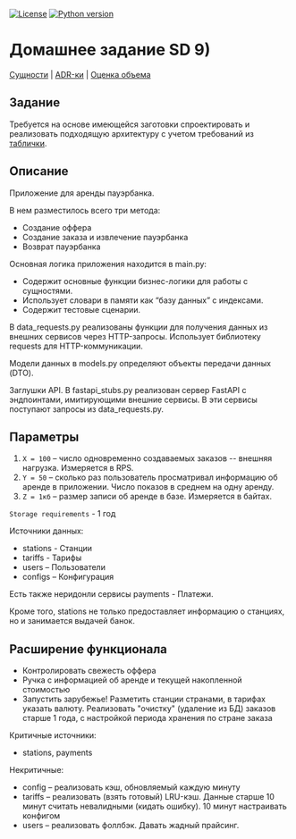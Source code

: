 [![License](https://img.shields.io/badge/license-BSD--3--Clause-blue.svg)](https://github.com/o1eg0/hse-sd-hw1-var2/blob/main/LICENSE)
[![Python version](https://img.shields.io/badge/Python-3.13-blue)](https://www.python.org/downloads/)


# Домашнее задание SD 9)

<a href="./docs/entities.md">Сущности</a> | <a href="./docs/architecture">ADR-ки</a> | <a href="./docs/volume-calculation.md">Оценка объема</a>

## Задание

Требуется на основе имеющейся заготовки спроектировать и реализовать подходящую архитектуру с учетом требований из [таблички](https://docs.google.com/spreadsheets/d/166tc7e-_QA5blCTfelusi484pzfu-Kkr9-9fbgeSE0s).

## Описание

Приложение для аренды пауэрбанка.

В нем разместилось всего три метода:
- Создание оффера
- Создание заказа и извлечение пауэрбанка
- Возврат пауэрбанка

Основная логика приложения находится в main.py:
- Содержит основные функции бизнес-логики для работы с сущностями.
- Использует словари в памяти как “базу данных” с индексами.
- Содержит тестовые сценарии.

В data_requests.py реализованы функции для получения данных из внешних сервисов через HTTP-запросы. Использует библиотеку requests для HTTP-коммуникации.

Модели данных в models.py определяют объекты передачи данных (DTO).

Заглушки API. В fastapi_stubs.py реализован сервер FastAPI с эндпоинтами, имитирующими внешние сервисы. В эти сервисы поступают запросы из data_requests.py.

## Параметры

1. `X = 100` – число одновременно создаваемых заказов -- внешняя нагрузка. Измеряется в RPS.
2. `Y = 50` – сколько раз пользователь просматривал информацию об аренде в приложении. Число показов в среднем на одну аренду.
3. `Z = 1кб` – размер записи об аренде в базе. Измеряется в байтах.

`Storage requirements` - 1 год

Источники данных:
- stations - Станции
- tariffs - Тарифы
- users – Пользователи
- configs – Конфигурация

Есть также неридонли сервисы payments - Платежи.

Кроме того, stations не только предоставляет информацию о станциях, но и занимается выдачей банок.


## Расширение функционала

- Контролировать свежесть оффера
- Ручка с информацией об аренде и текущей накопленной стоимостью
- Запустить зарубежье! Разметить станции странами, в тарифах указать валюту. Реализовать "очистку" (удаление из БД) заказов старше 1 года, с настройкой периода хранения по стране заказа

Критичные источники:
- stations, payments

Некритичные:
- config – реализовать кэш, обновляемый каждую минуту
- tariffs – реализовать (взять готовый) LRU-кэш. Данные старше 10 минут считать невалидными (кидать ошибку). 10 минут настраивать конфигом
- users – реализовать фоллбэк. Давать жадный прайсинг.
